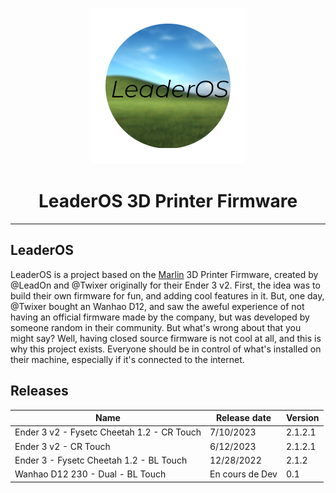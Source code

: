 <p align="center"><img src="logo.png" height="250" alt="LeaderOS's logo" /></p>

<h1 align="center">LeaderOS 3D Printer Firmware</h1>

<hr>

## LeaderOS

LeaderOS is a project based on the [Marlin](https://github.com/MarlinFirmware/Marlin) 3D Printer Firmware, created by @LeadOn and @Twixer originally for their Ender 3 v2. First, the idea was to build their own firmware for fun, and adding cool features in it. But, one day, @Twixer bought an Wanhao D12, and saw the aweful experience of not having an official firmware made by the company, but was developed by someone random in their community. But what's wrong about that you might say? Well, having closed source firmware is not cool at all, and this is why this project exists. Everyone should be in control of what's installed on their machine, especially if it's connected to the internet.

## Releases

| Name                                       | Release date    | Version |
| ------------------------------------------ | --------------- | ------- |
| Ender 3 v2 - Fysetc Cheetah 1.2 - CR Touch | 7/10/2023       | 2.1.2.1 |
| Ender 3 v2 - CR Touch                      | 6/12/2023       | 2.1.2.1 |
| Ender 3 - Fysetc Cheetah 1.2 - BL Touch    | 12/28/2022      | 2.1.2   |
| Wanhao D12 230 - Dual - BL Touch           | En cours de Dev | 0.1     |
